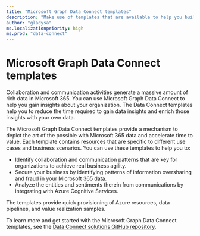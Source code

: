 ```yaml
---
title: "Microsoft Graph Data Connect templates"
description: "Make use of templates that are available to help you build Microsoft Graph Data Connect solutions."
author: "gladysa"
ms.localizationpriority: high
ms.prod: "data-connect"
---
```


# Microsoft Graph Data Connect templates

Collaboration and communication activities generate a massive amount of rich data in Microsoft 365. You can use Microsoft Graph Data Connect to help you gain insights about your organization. The Data Connect templates help you to reduce the time required to gain data insights and enrich those insights with your own data.

The Microsoft Graph Data Connect templates provide a mechanism to depict the art of the possible with Microsoft 365 data and accelerate time to value. Each template contains resources that are specific to different use cases and business scenarios. You can use these templates to help you to:

- Identify collaboration and communication patterns that are key for organizations to achieve real business agility.
- Secure your business by identifying patterns of information oversharing and fraud in your Microsoft 365 data.
- Analyze the entities and sentiments therein from communications by integrating with Azure Cognitive Services.

The templates provide quick provisioning of Azure resources, data pipelines, and value realization samples.

To learn more and get started with the Microsoft Graph Data Connect templates, see the [Data Connect solutions GitHub repository](https://github.com/microsoftgraph/dataconnect-solutions/tree/main).
